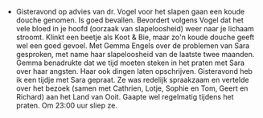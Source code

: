 - Gisteravond op advies van dr. Vogel voor het slapen gaan een koude douche genomen. Is goed bevallen. Bevordert volgens Vogel dat het vele bloed in je hoofd (oorzaak van slapeloosheid) weer naar je lichaam stroomt. Klinkt een beetje als Koot & Bie, maar zo'n koude douche geeft wel een goed gevoel. Met Gemma Engels over de problemen van Sara gesproken, met name haar slapeloosheid van de laatste twee maanden. Gemma benadrukte dat we tijd moeten steken in het praten met Sara over haar angsten. Haar ook dingen laten opschrijven. Gisteravond heb ik een tijdje met Sara gepraat. Ze was redelijk spraakzaam en vertelde over het bezoek (samen met Cathrien, Lotje, Sophie en Tom, Geert en Richard) aan het Land van Ooit. Gaapte wel regelmatig tijdens het praten. Om 23:00 uur sliep ze.